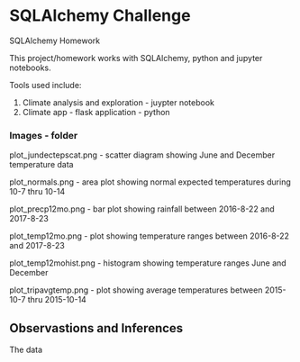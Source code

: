 # SQLAlchemy Challenge
SQLAlchemy Homework

This project/homework works with SQLAlchemy, python and jupyter notebooks.

Tools used include:

1. Climate analysis and exploration - juypter notebook
2. Climate app - flask application - python

### Images - folder

plot_jundectepscat.png - scatter diagram showing June and December temperature data
	
plot_normals.png - area plot showing normal expected temperatures during 10-7 thru 10-14
	
plot_precp12mo.png - bar plot showing rainfall between 2016-8-22 and 2017-8-23
	
plot_temp12mo.png - plot showing temperature ranges between 2016-8-22 and 2017-8-23
	
plot_temp12mohist.png - histogram showing temperature ranges June and December
	
plot_tripavgtemp.png - plot showing average temperatures between 2015-10-7 thru 2015-10-14
	
## Observastions and Inferences

The data
